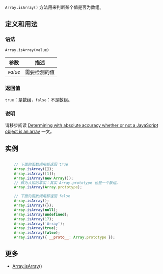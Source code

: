 `Array.isArray()` 方法用来判断某个值是否为数组。

## 定义和用法

### 语法

`Array.isArray(value)`

| 参数 | 描述 |
| --- | --- |
| _value_ | 需要检测的值 |

### 返回值

`true`：是数组，`false`：不是数组。

### 说明

请移步阅读 [Determining with absolute accuracy whether or not a JavaScript object is an array](http://web.mit.edu/jwalden/www/isArray.html) 一文。

## 实例

```javascript

    // 下面的函数调用都返回 true
    Array.isArray([]);
    Array.isArray([1]);
    Array.isArray(new Array());
    // 鲜为人知的事实：其实 Array.prototype 也是一个数组。
    Array.isArray(Array.prototype); 

    // 下面的函数调用都返回 false
    Array.isArray();
    Array.isArray({});
    Array.isArray(null);
    Array.isArray(undefined);
    Array.isArray(17);
    Array.isArray('Array');
    Array.isArray(true);
    Array.isArray(false);
    Array.isArray({ __proto__: Array.prototype });

```

## 更多

*   [Array.isArray()](https://developer.mozilla.org/zh-CN/docs/Web/JavaScript/Reference/Global_Objects/Array/isArray)